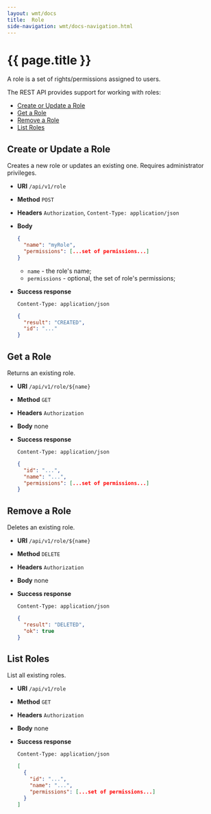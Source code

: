 ```yaml
---
layout: wmt/docs
title:  Role
side-navigation: wmt/docs-navigation.html
---
```


# {{ page.title }}

A role is a set of rights/permissions assigned to users.

The REST API provides support for working with roles:

- [Create or Update a Role](#create-update)
- [Get a Role](#get)
- [Remove a Role](#delete)
- [List Roles](#list)

<a name="create-update"/>

## Create or Update a Role

Creates a new role or updates an existing one. Requires administrator
privileges.

* **URI** `/api/v1/role`
* **Method** `POST`
* **Headers** `Authorization`, `Content-Type: application/json`
* **Body**
    ```json
    {
      "name": "myRole",
      "permissions": [...set of permissions...]
    }
    ```
    
    - `name` - the role's name;
    - `permissions` - optional, the set of role's permissions;
* **Success response**

    ```
    Content-Type: application/json
    ```

    ```json
    {
      "result": "CREATED",
      "id": "..."
    }
    ```

<a name="get"/>

## Get a Role

Returns an existing role.

* **URI** `/api/v1/role/${name}`
* **Method** `GET`
* **Headers** `Authorization`
* **Body**
    none
* **Success response**
    ```
    Content-Type: application/json
    ```

    ```json
    {
      "id": "...",
      "name": "...",
      "permissions": [...set of permissions...]
    }
    ```

<a name="delete"/>

## Remove a Role

Deletes an existing role.

* **URI** `/api/v1/role/${name}`
* **Method** `DELETE`
* **Headers** `Authorization`
* **Body**
    none
* **Success response**

    ```
    Content-Type: application/json
    ```

    ```json
    {
      "result": "DELETED",
      "ok": true
    }
    ```

<a name="list"/>

## List Roles

List all existing roles.

* **URI** `/api/v1/role`
* **Method** `GET`
* **Headers** `Authorization`
* **Body**
    none
* **Success response**
    ```
    Content-Type: application/json
    ```

    ```json
    [
      {
        "id": "...",
        "name": "...",
        "permissions": [...set of permissions...] 
      }
    ]
    ```
